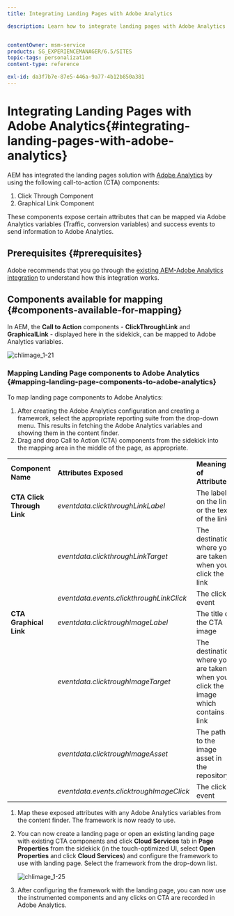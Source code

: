 ```yaml
---
title: Integrating Landing Pages with Adobe Analytics

description: Learn how to integrate landing pages with Adobe Analytics.


contentOwner: msm-service
products: SG_EXPERIENCEMANAGER/6.5/SITES
topic-tags: personalization
content-type: reference

exl-id: da3f7b7e-87e5-446a-9a77-4b12b850a381
---
```

# Integrating Landing Pages with Adobe Analytics{#integrating-landing-pages-with-adobe-analytics}

AEM has integrated the landing pages solution with [Adobe Analytics](https://www.omniture.com/en/products/analytics/sitecatalyst) by using the following call-to-action (CTA) components:

1. Click Through Component
1. Graphical Link Component

These components expose certain attributes that can be mapped via Adobe Analytics variables (Traffic, conversion variables) and success events to send information to Adobe Analytics.

## Prerequisites {#prerequisites}

Adobe recommends that you go through the [existing AEM-Adobe Analytics integration](/help/sites-administering/adobeanalytics.md) to understand how this integration works.

## Components available for mapping {#components-available-for-mapping}

In AEM, the **Call to Action** components - **ClickThroughLink** and **GraphicalLink** - displayed here in the sidekick, can be mapped to Adobe Analytics variables.

![chlimage_1-21](assets/chlimage_1-21a.jpeg)

### Mapping Landing Page components to Adobe Analytics {#mapping-landing-page-components-to-adobe-analytics}

To map landing page components to Adobe Analytics:

1. After creating the Adobe Analytics configuration and creating a framework, select the appropriate reporting suite from the drop-down menu. This results in fetching the Adobe Analytics variables and showing them in the content finder.
1. Drag and drop Call to Action (CTA) components from the sidekick into the mapping area in the middle of the page, as appropriate.

<table>
 <tbody>
  <tr>
   <td><strong>Component Name</strong></td>
   <td><strong>Attributes Exposed</strong></td>
   <td><strong>Meaning of Attribute</strong></td>
  </tr>
  <tr>
   <td><strong>CTA Click Through Link</strong></td>
   <td><i>eventdata.clickthroughLinkLabel</i> <br /> </td>
   <td>The label on the link or the text of the link </td>
  </tr>
  <tr>
   <td><br type="_moz" /> </td>
   <td><i>eventdata.clickthroughLinkTarget</i> <br /> </td>
   <td>The destination where you are taken when you click the link </td>
  </tr>
  <tr>
   <td><br type="_moz" /> </td>
   <td><i>eventdata.events.clickthroughLinkClick</i> <br /> </td>
   <td>The click event </td>
  </tr>
  <tr>
   <td><strong>CTA Graphical Link</strong></td>
   <td><i>eventdata.clicktroughImageLabel</i> <br /> </td>
   <td>The title of the CTA image </td>
  </tr>
  <tr>
   <td><br type="_moz" /> </td>
   <td><i>eventdata.clicktroughImageTarget</i> <br /> </td>
   <td>The destination where you are taken when you click the image which contains a link</td>
  </tr>
  <tr>
   <td><br type="_moz" /> </td>
   <td><i>eventdata.clicktroughImageAsset</i> <br /> </td>
   <td>The path to the image asset in the repository </td>
  </tr>
  <tr>
   <td><br type="_moz" /> </td>
   <td><i>eventdata.events.clicktroughImageClick</i> <br /> </td>
   <td>The click event</td>
  </tr>
 </tbody>
</table>

1. Map these exposed attributes with any Adobe Analytics variables from the content finder. The framework is now ready to use.
1. You can now create a landing page or open an existing landing page with existing CTA components and click **Cloud Services** tab in **Page Properties** from the sidekick (in the touch-optimized UI, select **Open Properties** and click **Cloud Services**) and configure the framework to use with landing page. Select the framework from the drop-down list.

   ![chlimage_1-25](assets/chlimage_1-25a.png)

1. After configuring the framework with the landing page, you can now use the instrumented components and any clicks on CTA are recorded in Adobe Analytics.
